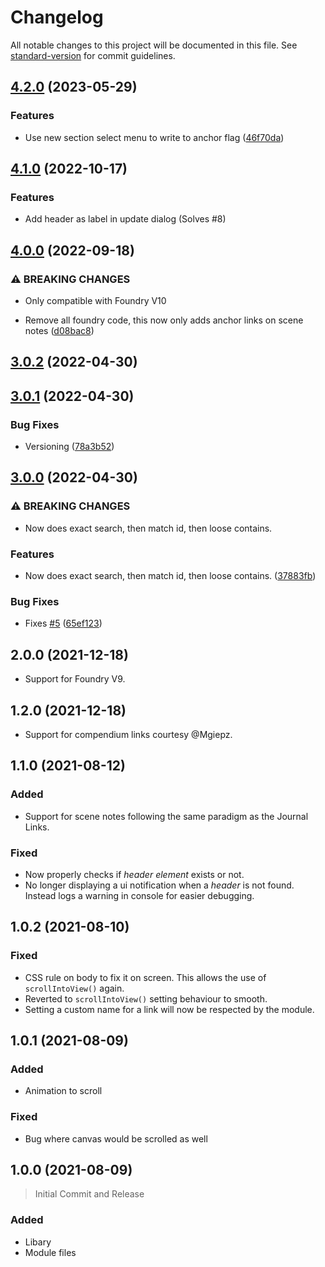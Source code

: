 # Changelog

All notable changes to this project will be documented in this file. See [standard-version](https://github.com/conventional-changelog/standard-version) for commit guidelines.

## [4.2.0](https://github.com/amediocredad/jal/compare/v4.1.0...v4.2.0) (2023-05-29)


### Features

* Use new section select menu to write to anchor flag ([46f70da](https://github.com/amediocredad/jal/commit/46f70da38a882e132f94a7c5ad6d9b43c9bfdff6))

## [4.1.0](https://github.com/amediocredad/jal/compare/v4.0.0...v4.1.0) (2022-10-17)

### Features

-   Add header as label in update dialog (Solves #8)

## [4.0.0](https://github.com/amediocredad/jal/compare/v3.0.2...v4.0.0) (2022-09-18)

### ⚠ BREAKING CHANGES

-   Only compatible with Foundry V10

-   Remove all foundry code, this now only adds anchor links on scene notes ([d08bac8](https://github.com/amediocredad/jal/commit/d08bac87ee71744316aaa14df1a2c9f085d6b303))

## [3.0.2](https://github.com/amediocredad/jal/compare/v3.0.1...v3.0.2) (2022-04-30)

## [3.0.1](https://github.com/amediocredad/jal/compare/v3.0.0...v3.0.1) (2022-04-30)

### Bug Fixes

-   Versioning ([78a3b52](#))

## [3.0.0](https://github.com/amediocredad/jal/compare/v2.0.0...v3.0.0) (2022-04-30)

### ⚠ BREAKING CHANGES

-   Now does exact search, then match id, then loose contains.

### Features

-   Now does exact search, then match id, then loose contains. ([37883fb](#))

### Bug Fixes

-   Fixes [#5](https://github.com/amediocredad/jal/issues/5) ([65ef123](#))

## 2.0.0 (2021-12-18)

-   Support for Foundry V9.

## 1.2.0 (2021-12-18)

-   Support for compendium links courtesy @Mgiepz.

## 1.1.0 (2021-08-12)

### Added

-   Support for scene notes following the same paradigm as the Journal Links.

### Fixed

-   Now properly checks if _header element_ exists or not.
-   No longer displaying a ui notification when a _header_ is not found. Instead logs a warning in console for easier debugging.

## 1.0.2 (2021-08-10)

### Fixed

-   CSS rule on body to fix it on screen. This allows the use of `scrollIntoView()` again.
-   Reverted to `scrollIntoView()` setting behaviour to smooth.
-   Setting a custom name for a link will now be respected by the module.

## 1.0.1 (2021-08-09)

### Added

-   Animation to scroll

### Fixed

-   Bug where canvas would be scrolled as well

## 1.0.0 (2021-08-09)

> Initial Commit and Release

### Added

-   Libary
-   Module files
